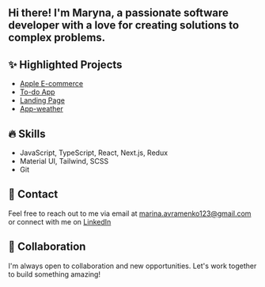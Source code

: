 ## Hi there! I'm Maryna, a passionate software developer with a love for creating solutions to complex problems.

## ✨ Highlighted Projects

- [Apple E-commerce](https://github.com/AvramenkoMarina/phone_catalog)
- [To-do App](https://github.com/AvramenkoMarina/todo_app)
- [Landing Page](https://github.com/AvramenkoMarina/landing_page)
- [App-weather](https://github.com/AvramenkoMarina/app-weather)

## 🔥 Skills
- JavaScript, TypeScript, React, Next.js, Redux  
- Material UI, Tailwind, SCSS  
- Git

## 💬 Contact
Feel free to reach out to me via email at marina.avramenko123@gmail.com or connect with me on [LinkedIn](https://www.linkedin.com/in/maryna-avramenko-a30296355/)

## 🤝 Collaboration
I'm always open to collaboration and new opportunities. Let's work together to build something amazing!
